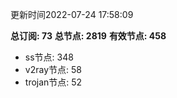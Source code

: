 更新时间2022-07-24 17:58:09

**总订阅: 73**
**总节点: 2819**
**有效节点: 458**
- ss节点: 348
- v2ray节点: 58
- trojan节点: 52

